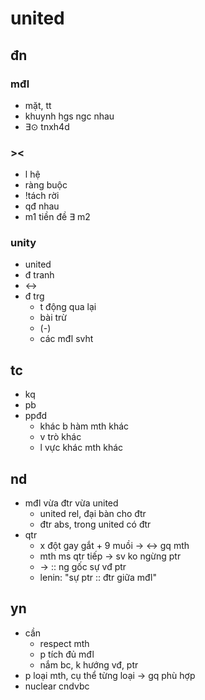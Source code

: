 # united

## đn

### mđl

- mặt, tt
- khuynh hgs ngc nhau
- $\exists\odot$ tnxh4d

### ><

- l hệ
- ràng buộc
- !tách rời
- qđ nhau
- m1 tiền đề $\exists$ m2

### unity

- united
- đ tranh
- $\leftrightarrow$
- đ trg
  - t động qua lại
  - bài trừ
  - (-)
  - các mđl svht

## tc

- kq
- pb
- ppđd
  - khác b hàm mth khác
  - v trò khác
  - l vực khác mth khác

## nd

- mđl vừa đtr vừa united
  - united rel, đại bàn cho đtr
  - đtr abs, trong united có đtr
- qtr
  - x đột gay gắt + 9 muồi -> $\leftrightarrow$ gq mth
  - mth ms qtr tiếp -> sv ko ngừng ptr
  - -> :: ng gốc sự vđ ptr
  - lenin: "sự ptr :: đtr giữa mđl"

## yn

- cần
  - respect mth
  - p tích đủ mđl
  - nắm bc, k hướng vđ, ptr
- p loại mth, cụ thể từng loại -> gq phù hợp
- nuclear cndvbc
